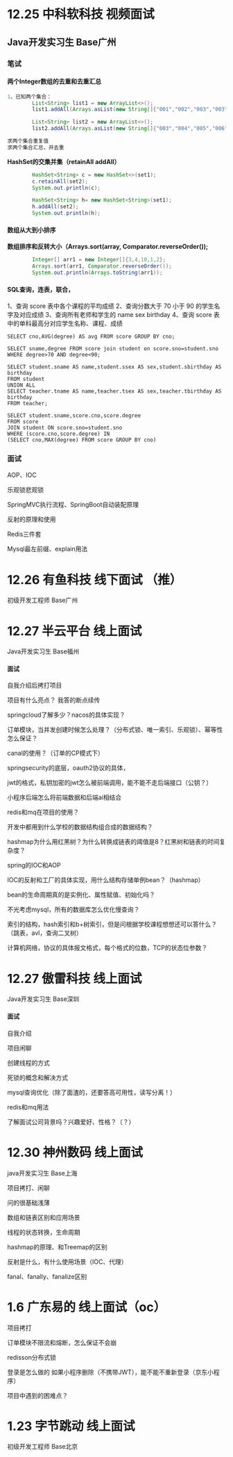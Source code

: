 # 12.25 中科软科技 视频面试

## Java开发实习生 Base广州 

### 笔试

#### 两个Integer数组的去重和去重汇总

```java
1、已知两个集合：
        List<String> list1 = new ArrayList<>();
        list1.addAll(Arrays.asList(new String[]{"001","002","003","003","004"}));

        List<String> list2 = new ArrayList<>();
        list2.addAll(Arrays.asList(new String[]{"003","004","005","006"}));

求两个集合重复值
求两个集合汇总，并去重
```

**HashSet的交集并集（retainAll addAll）**

```java
        HashSet<String> c = new HashSet<>(set1);
        c.retainAll(set2);
        System.out.println(c);

        HashSet<String> h= new HashSet<String>(set1);
        h.addAll(set2);
        System.out.println(h);

```



#### 数组从大到小排序

**数组排序和反转大小（Arrays.sort(array, Comparator.reverseOrder());**

```java
        Integer[] arr1 = new Integer[]{3,4,10,1,2};
        Arrays.sort(arr1, Comparator.reverseOrder());
        System.out.println(Arrays.toString(arr1));
```



#### SQL查询，连表，联合，

1、查询 score 表中各个课程的平均成绩
2、查询分数大于 70 小于 90 的学生名字及对应成绩
3、查询所有老师和学生的 name sex birthday
4、查询 score 表中的单科最高分对应学生名称、课程、成绩

```mysql
SELECT cno,AVG(degree) AS avg FROM score GROUP BY cno;

SELECT sname,degree FROM score join student on score.sno=student.sno
WHERE degree>70 AND degree<90;

SELECT student.sname AS name,student.ssex AS sex,student.sbirthday AS birthday
FROM student
UNION ALL
SELECT teacher.tname AS name,teacher.tsex AS sex,teacher.tbirthday AS birthday
FROM teacher;

SELECT student.sname,score.cno,score.degree
FROM score
JOIN student ON score.sno=student.sno
WHERE (score.cno,score.degree) IN 
(SELECT cno,MAX(degree) FROM score GROUP BY cno)
```



### 面试

AOP、IOC

乐观锁悲观锁

SpringMVC执行流程、SpringBoot自动装配原理

反射的原理和使用

Redis三件套

Mysql最左前缀、explain用法





# 12.26 有鱼科技 线下面试 （推）

初级开发工程师 Base广州





# 12.27 半云平台 线上面试

Java开发实习生 Base福州

#### 面试

自我介绍后拷打项目

项目有什么亮点？ 我答的断点续传

springcloud了解多少？nacos的具体实现？

订单模块，当并发创建时候怎么处理？（分布式锁、唯一索引、乐观锁）、幂等性怎么保证？

canal的使用？（订单的CP模式下）

springsecurity的底层，oauth2协议的具体，

jwt的格式，私钥加密的jwt怎么被前端调用，能不能不走后端接口（公钥？）

小程序后端怎么将前端数据和后端ai相结合

redis和mq在项目的使用？





开发中都用到什么学校的数据结构组合成的数据结构？

hashmap为什么用红黑树？为什么转换成链表的阈值是8？红黑树和链表的时间复杂度？

spring的IOC和AOP

IOC的反射和工厂的具体实现，用什么结构存储单例bean？（hashmap）

bean的生命周期真的是实例化、属性赋值、初始化吗？

不光考虑mysql，所有的数据库怎么优化慢查询？

索引的结构，hash索引和b+树索引，但是问根据学校课程想想还可以答什么？（跳表，avl，查询二叉树）

计算机网络，协议的具体报文格式，每个格式的位数，TCP的状态位参数？





# 12.27 傲雷科技 线上面试

Java开发实习生 Base深圳

#### 面试

自我介绍

项目闲聊

创建线程的方式

死锁的概念和解决方式

mysql查询优化（除了面渣的，还要答高可用性，读写分离！）

redis和mq用法

了解面试公司背景吗？兴趣爱好、性格？（？）



# 12.30 神州数码 线上面试

java开发实习生 Base上海

项目拷打、闲聊



问的很基础浅薄

数组和链表区别和应用场景

线程的状态转换，生命周期

hashmap的原理、和Treemap的区别

反射是什么，有什么使用场景（IOC、代理）

fanal、fanally、fanalize区别







# 1.6 广东易的 线上面试（oc）

项目拷打

订单模块不限流和熔断，怎么保证不会崩

redisson分布式锁

登录是怎么做的 如果小程序删除（不携带JWT），能不能不重新登录（京东小程序）

项目中遇到的困难点？













# 1.23 字节跳动 线上面试

初级开发工程师 Base北京

















































































































































































